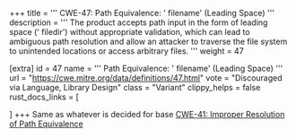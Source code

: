 +++
title = '''
CWE-47: Path Equivalence: ' filename' (Leading Space)
'''
description	= '''
The product accepts path input in the form of leading space (' filedir') without appropriate validation, which can lead to ambiguous path resolution and allow an attacker to traverse the file system to unintended locations or access arbitrary files.
'''
weight = 47

[extra]
id = 47
name = '''
Path Equivalence: ' filename' (Leading Space)
'''
url = "https://cwe.mitre.org/data/definitions/47.html"
vote = "Discouraged via Language, Library Design"
class = "Variant"
clippy_helps = false
rust_docs_links = [

]
+++
Same as whatever is decided for base [CWE-41: Improper Resolution of Path Equivalence](/rust-are-we-secure-yet/cwes/cwe-41)

